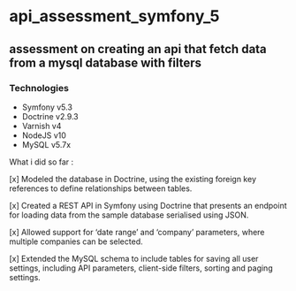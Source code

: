 # api_assessment_symfony_5
## assessment on creating an api that fetch data from a mysql database with filters 
### Technologies

* Symfony v5.3
* Doctrine v2.9.3
* Varnish v4
* NodeJS v10
* MySQL v5.7x


What i did so far :

[x] Modeled the database in Doctrine, using the existing foreign key references to define relationships between tables.

[x] Created a REST API in Symfony using Doctrine that presents an endpoint for loading data from the sample database serialised using JSON.

[x] Allowed support for ‘date range’ and ‘company’ parameters, where multiple companies can be selected.

[x] Extended the MySQL schema to include tables for saving all user settings, including API parameters, client-side filters, sorting and paging settings.



 

